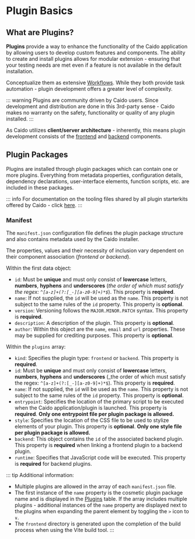 # Plugin Basics

## What are Plugins?

**Plugins** provide a way to enhance the functionality of the Caido application by allowing users to develop custom features and components. The ability to create and install plugins allows for modular extension - ensuring that your testing needs are met even if a feature is not available in the default installation.

Conceptualize them as extensive [Workflows](/concepts/essentials/workflows.md). While they both provide task automation - plugin development offers a greater level of complexity.

::: warning
Plugins are community driven by Caido users. Since development and distribution are done in this 3rd-party sense - Caido makes no warranty on the safety, functionality or quality of any plugin installed.
:::

As Caido utilizes **client/server architecture** - inherently, this means plugin development consists of the [frontend](/concepts/plugins/frontend.md) and [backend](/concepts/plugins/backend.md) components.

## Plugin Packages

Plugins are installed through plugin packages which can contain one or more plugins. Everything from metadata properties, configuration details, dependency declarations, user-interface elements, function scripts, etc. are included in these packages.

::: info
For documentation on the tooling files shared by all plugin starterkits offered by Caido - click [here](/concepts/plugins/plugin_tooling.md).
:::

### Manifest

The `manifest.json` configuration file defines the plugin package structure and also contains metadata used by the Caido installer.

The properties, values and their necessity of inclusion vary dependent on their component association (_frontend or backend_).

Within the first data object:

- `id`: Must be **unique** and must only consist of **lowercase** letters, **numbers**, **hyphens** and **underscores** (_the order of which must satisfy the regex: `^[a-z]+(?:[_-][a-z0-9]+)*$`_). This property is **required**.
- `name`: If not supplied, the `id` will be used as the `name`. This property is not subject to the same rules of the `id` property. This property is **optional**.
- `version`: Versioning follows the `MAJOR.MINOR.PATCH` syntax. This property is **required**.
- `description`: A description of the plugin. This property is **optional**.
- `author`: Within this object are the `name`, `email` and `url` properties. These may be supplied for crediting purposes. This property is **optional**.

Within the `plugins` array:

- `kind`: Specifies the plugin type: `frontend` or `backend`. This property is **required**.
- `id`: Must be **unique** and must only consist of **lowercase** letters, **numbers**, **hyphens** and **underscores** (_the order of which must satisfy the regex: `^[a-z]+(?:[_-][a-z0-9]+)*$`). This property is **required**.
- `name`: If not supplied, the `id` will be used as the `name`. This property is not subject to the same rules of the `id` property. This property is **optional**.
- `entrypoint`: Specifies the location of the primary script to be executed when the Caido application/plugin is launched. This property is **required**. **Only one entrypoint file per plugin package is allowed.**
- `style`: Specifies the location of the CSS file to be used to stylize elements of your plugin. This property is **optional**. **Only one style file per plugin package is allowed.**
- `backend`: This object contains the `id` of the associated backend plugin. This property is **required** when linking a frontend plugin to a backend plugin.
- `runtime`: Specifies that JavaScript code will be executed. This property is **required** for backend plugins.

::: tip Additional information:

- Multiple plugins are allowed in the array of each `manifest.json` file.
- The first instance of the `name` property is the cosmetic plugin package name and is displayed in the [Plugins](/reference/features/workspace/plugins.md) table. If the array includes multiple plugins - additional instances of the `name` property are displayed next to the plugins when expanding the parent element by toggling the `>` icon to `∨`.
- The `frontend` directory is generated upon the completion of the build process when using the Vite build tool.
:::
